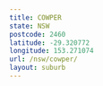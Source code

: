 ```yaml
---
title: COWPER
state: NSW
postcode: 2460
latitude: -29.320772
longitude: 153.271074
url: /nsw/cowper/
layout: suburb
---
```

